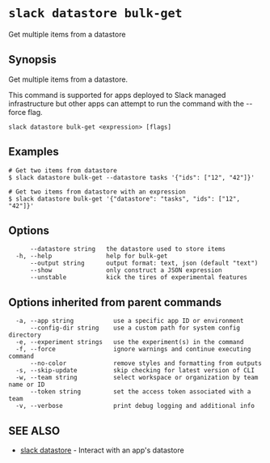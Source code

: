 # `slack datastore bulk-get`

Get multiple items from a datastore

## Synopsis

Get multiple items from a datastore.

This command is supported for apps deployed to Slack managed infrastructure but
other apps can attempt to run the command with the --force flag.

```
slack datastore bulk-get <expression> [flags]
```

## Examples

```
# Get two items from datastore
$ slack datastore bulk-get --datastore tasks '{"ids": ["12", "42"]}'

# Get two items from datastore with an expression
$ slack datastore bulk-get '{"datastore": "tasks", "ids": ["12", "42"]}'
```

## Options

```
      --datastore string   the datastore used to store items
  -h, --help               help for bulk-get
      --output string      output format: text, json (default "text")
      --show               only construct a JSON expression
      --unstable           kick the tires of experimental features
```

## Options inherited from parent commands

```
  -a, --app string           use a specific app ID or environment
      --config-dir string    use a custom path for system config directory
  -e, --experiment strings   use the experiment(s) in the command
  -f, --force                ignore warnings and continue executing command
      --no-color             remove styles and formatting from outputs
  -s, --skip-update          skip checking for latest version of CLI
  -w, --team string          select workspace or organization by team name or ID
      --token string         set the access token associated with a team
  -v, --verbose              print debug logging and additional info
```

## SEE ALSO

* [slack datastore](slack_datastore)	 - Interact with an app's datastore

